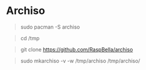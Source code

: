 # Archiso
> sudo pacman -S archiso

> cd /tmp

> git clone https://github.com/RaspBella/archiso

> sudo mkarchiso -v -w /tmp/archiso /tmp/archiso/
